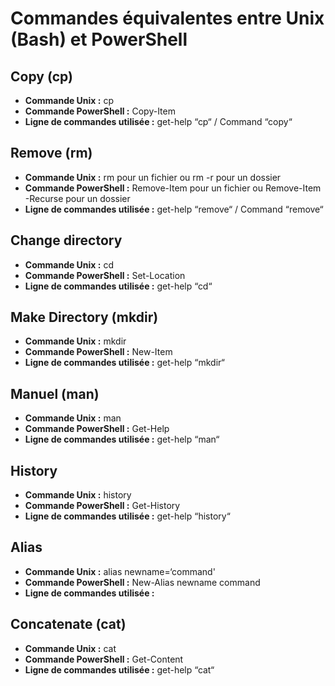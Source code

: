 # Commandes équivalentes entre Unix (Bash) et PowerShell

## Copy (cp)
- **Commande Unix :** cp
- **Commande PowerShell :** Copy-Item
- **Ligne de commandes utilisée :** get-help “cp“ / Command “copy“

## Remove (rm)
- **Commande Unix :** rm pour un fichier ou rm -r pour un dossier
- **Commande PowerShell :** Remove-Item pour un fichier ou Remove-Item -Recurse pour un dossier
- **Ligne de commandes utilisée :** get-help “remove“ / Command “remove“

## Change directory
- **Commande Unix :** cd
- **Commande PowerShell :** Set-Location
- **Ligne de commandes utilisée :** get-help “cd“

## Make Directory (mkdir)
- **Commande Unix :** mkdir
- **Commande PowerShell :** New-Item 
- **Ligne de commandes utilisée :** get-help “mkdir“

## Manuel (man) 
- **Commande Unix :** man 
- **Commande PowerShell :** Get-Help
- **Ligne de commandes utilisée :** get-help “man“ 

## History 
- **Commande Unix :** history
- **Commande PowerShell :** Get-History
- **Ligne de commandes utilisée :** get-help “history“

## Alias
- **Commande Unix :** alias newname=‘command'
- **Commande PowerShell :** New-Alias newname command
- **Ligne de commandes utilisée :**

## Concatenate (cat) 
- **Commande Unix :** cat 
- **Commande PowerShell :** Get-Content 
- **Ligne de commandes utilisée :** get-help “cat“
